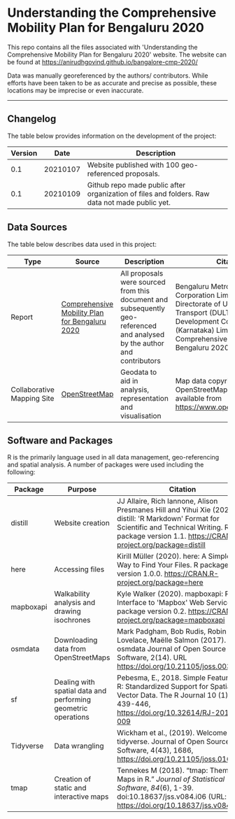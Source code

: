 # Understanding the Comprehensive Mobility Plan for Bengaluru 2020

This repo contains all the files associated with 'Understanding the Comprehensive Mobility Plan for Bengaluru 2020' website. The website can be found at https://anirudhgovind.github.io/bangalore-cmp-2020/

Data was manually georeferenced by the authors/ contributors. While efforts have been taken to be as accurate and precise as possible, these locations may be imprecise or even inaccurate.

___

## Changelog

The table below provides information on the development of the project:

Version | Date | Description
-|-|-
0.1 | 20210107 | Website published with 100 geo-referenced proposals.
0.1 | 20210109 | Github repo made public after organization of files and folders. Raw data not made public yet.

## Data Sources

The table below describes data used in this project:

Type | Source | Description | Citation
-|-|-|-
Report | [Comprehensive Mobility Plan for Bengaluru 2020](http://www.urbantransport.kar.gov.in/docs/CMP%20Bengaluru%20-%20Final%20Report.pdf) | All proposals were sourced from this document and subsequently geo-referenced and analysed by the author and contributors | Bengaluru Metro Rail Corporation Limited (BMRCL), Directorate of Urban Land Transport (DULT), Infrastructure Development Corporation (Karnataka) Limited, 2020, Comprehensive Mobility Plan for Bengaluru 2020
Collaborative Mapping Site | [OpenStreetMap](www.openstreetmap.org) | Geodata to aid in analysis, representation and visualisation | Map data copyrighted OpenStreetMap contributors and available from https://www.openstreetmap.org"

## Software and Packages

R is the primarily language used in all data management, geo-referencing and spatial analysis. A number of packages were used including the following:

Package | Purpose | Citation
-|-|-
distill | Website creation | JJ Allaire, Rich Iannone, Alison Presmanes Hill and Yihui Xie (2020). distill: 'R Markdown' Format for Scientific and Technical Writing. R package version 1.1. https://CRAN.R-project.org/package=distill
here | Accessing files | Kirill Müller (2020). here: A Simpler Way to Find Your Files. R package version 1.0.0. https://CRAN.R-project.org/package=here
mapboxapi | Walkability analysis and drawing isochrones | Kyle Walker (2020). mapboxapi: R Interface to 'Mapbox' Web Services. R package version 0.2. https://CRAN.R-project.org/package=mapboxapi
osmdata | Downloading data from OpenStreetMaps | Mark Padgham, Bob Rudis, Robin Lovelace, Maëlle Salmon (2017). osmdata Journal of Open Source Software, 2(14). URL https://doi.org/10.21105/joss.00305
sf | Dealing with spatial data and performing geometric operations | Pebesma, E., 2018. Simple Features for R: Standardized Support for Spatial Vector Data. The R Journal 10 (1), 439-446, https://doi.org/10.32614/RJ-2018-009
Tidyverse | Data wrangling | Wickham et al., (2019). Welcome to the tidyverse. Journal of Open Source Software, 4(43), 1686, https://doi.org/10.21105/joss.01686
tmap | Creation of static and interactive maps | Tennekes M (2018). “tmap: Thematic Maps in R.” _Journal of Statistical Software_, *84*(6), 1-39. doi:10.18637/jss.v084.i06 (URL: https://doi.org/10.18637/jss.v084.i06).
